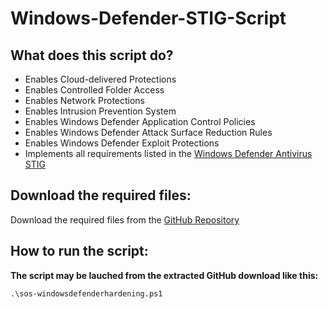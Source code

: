 # Windows-Defender-STIG-Script

## What does this script do?
- Enables Cloud-delivered Protections
- Enables Controlled Folder Access
- Enables Network Protections
- Enables Intrusion Prevention System
- Enables Windows Defender Application Control Policies
- Enables Windows Defender Attack Surface Reduction Rules
- Enables Windows Defender Exploit Protections
- Implements all requirements listed in the [Windows Defender Antivirus STIG](https://dl.dod.cyber.mil/wp-content/uploads/stigs/zip/U_MS_Windows_Defender_Antivirus_V1R9_STIG.zip)

## Download the required files:

Download the required files from the [GitHub Repository](https://github.com/simeononsecurity/Windows-Defender-STIG-Script)

## How to run the script:

**The script may be lauched from the extracted GitHub download like this:**
```
.\sos-windowsdefenderhardening.ps1
```
